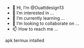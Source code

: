 - 👋 Hi, I’m @Ouattdesign13
- 👀 I’m interested in ...
- 🌱 I’m currently learning ...
- 💞️ I’m looking to collaborate on ...
- 📫 How to reach me ...

<!---
Ouattdesign13/Ouattdesign13 is a ✨ special ✨ repository because its `README.md` (this file) appears on your GitHub profile.
You can click the Preview link to take a look at your changes.
--->apk termux intalled
